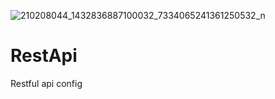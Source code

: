 ![210208044_1432836887100032_7334065241361250532_n](https://user-images.githubusercontent.com/72750941/125191475-760b6f80-e264-11eb-9443-2380e0060b25.jpg)
# RestApi
Restful api config
